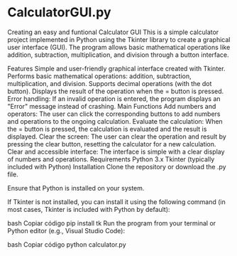 # CalculatorGUI.py
Creating an easy and funtional Calculator GUI
This is a simple calculator project implemented in Python using the Tkinter library to create a graphical user interface (GUI). The program allows basic mathematical operations like addition, subtraction, multiplication, and division through a button interface.

Features
Simple and user-friendly graphical interface created with Tkinter.
Performs basic mathematical operations: addition, subtraction, multiplication, and division.
Supports decimal operations (with the dot button).
Displays the result of the operation when the = button is pressed.
Error handling: If an invalid operation is entered, the program displays an "Error" message instead of crashing.
Main Functions
Add numbers and operators: The user can click the corresponding buttons to add numbers and operations to the ongoing calculation.
Evaluate the calculation: When the = button is pressed, the calculation is evaluated and the result is displayed.
Clear the screen: The user can clear the operation and result by pressing the clear button, resetting the calculator for a new calculation.
Clear and accessible interface: The interface is simple with a clear display of numbers and operations.
Requirements
Python 3.x
Tkinter (typically included with Python)
Installation
Clone the repository or download the .py file.

Ensure that Python is installed on your system.

If Tkinter is not installed, you can install it using the following command (in most cases, Tkinter is included with Python by default):

bash
Copiar código
pip install tk
Run the program from your terminal or Python editor (e.g., Visual Studio Code):

bash
Copiar código
python calculator.py
